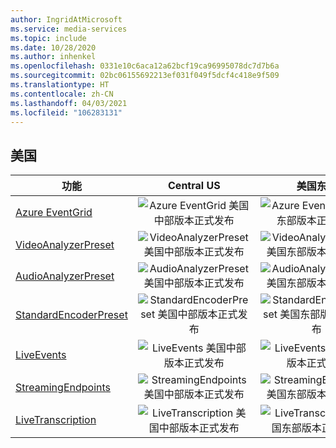 ```yaml
---
author: IngridAtMicrosoft
ms.service: media-services
ms.topic: include
ms.date: 10/28/2020
ms.author: inhenkel
ms.openlocfilehash: 0331e10c6aca12a62bcf19ca96995078dc7d7b6a
ms.sourcegitcommit: 02bc06155692213ef031f049f5dcf4c418e9f509
ms.translationtype: HT
ms.contentlocale: zh-CN
ms.lasthandoff: 04/03/2021
ms.locfileid: "106283131"
---
```

<!--Feature availability in region-->

## <a name="united-states"></a>美国

| 功能 | Central US | 美国东部 | 美国东部 2 | 美国中北部 | 美国中南部 | 美国西部 | 美国西部 2 | 美国中西部|
| --- | :---: | :---: | :---: | :---: | :---: | :---: | :---: | :---: |
| [Azure EventGrid](../monitoring/reacting-to-media-services-events.md) | ![Azure EventGrid 美国中部版本正式发布](../media/azure-clouds-regions/ga.svg) | ![Azure EventGrid 美国东部版本正式发布](../media/azure-clouds-regions/ga.svg) | ![Azure EventGrid 美国东部 2 版本正式发布](../media/azure-clouds-regions/ga.svg) | ![Azure EventGrid 美国中北部版本正式发布](../media/azure-clouds-regions/ga.svg) | ![Azure EventGrid 美国中南部版本正式发布](../media/azure-clouds-regions/ga.svg) | ![Azure EventGrid 美国西部版本正式发布](../media/azure-clouds-regions/ga.svg) | ![Azure EventGrid 美国西部 2 版本正式发布](../media/azure-clouds-regions/ga.svg) |  ![Azure EventGrid 中西部版本正式发布](../media/azure-clouds-regions/ga.svg) |
| [VideoAnalyzerPreset](../analyze-video-audio-files-concept.md) | ![VideoAnalyzerPreset 美国中部版本正式发布](../media/azure-clouds-regions/ga.svg) | ![VideoAnalyzerPreset 美国东部版本正式发布](../media/azure-clouds-regions/ga.svg) | ![VideoAnalyzerPreset 美国东部 2 版本正式发布](../media/azure-clouds-regions/ga.svg) | ![VideoAnalyzerPreset 美国中北部版本正式发布](../media/azure-clouds-regions/ga.svg) | ![VideoAnalyzerPreset 美国中南部版本正式发布](../media/azure-clouds-regions/ga.svg) | ![VideoAnalyzerPreset 美国西部版本正式发布](../media/azure-clouds-regions/ga.svg) | ![VideoAnalyzerPreset 美国西部 2 版本正式发布](../media/azure-clouds-regions/ga.svg) |  ![VideoAnalyzerPreset 中西部版本正式发布](../media/azure-clouds-regions/ga.svg) |
| [AudioAnalyzerPreset](../analyze-video-audio-files-concept.md) | ![AudioAnalyzerPreset 美国中部版本正式发布](../media/azure-clouds-regions/ga.svg) | ![AudioAnalyzerPreset 美国东部版本正式发布](../media/azure-clouds-regions/ga.svg) | ![AudioAnalyzerPreset 美国东部 2 版本正式发布](../media/azure-clouds-regions/ga.svg) | ![AudioAnalyzerPreset 美国中北部版本正式发布](../media/azure-clouds-regions/ga.svg) | ![AudioAnalyzerPreset 美国中南部版本正式发布](../media/azure-clouds-regions/ga.svg) |  ![AudioAnalyzerPreset 美国西部版本正式发布](../media/azure-clouds-regions/ga.svg) | ![AudioAnalyzerPreset 美国西部 2 版本正式发布](../media/azure-clouds-regions/ga.svg) |  ![AudioAnalyzerPreset 中西部版本正式发布](../media/azure-clouds-regions/ga.svg) |
| [StandardEncoderPreset](../encode-concept.md) | ![StandardEncoderPreset 美国中部版本正式发布](../media/azure-clouds-regions/ga.svg) | ![StandardEncoderPreset 美国东部版本正式发布](../media/azure-clouds-regions/ga.svg) | ![StandardEncoderPreset 美国东部 2 版本正式发布](../media/azure-clouds-regions/ga.svg) | ![StandardEncoderPreset 美国中北部版本正式发布](../media/azure-clouds-regions/ga.svg) | ![StandardEncoderPreset 美国中南部版本正式发布](../media/azure-clouds-regions/ga.svg) |  ![StandardEncoderPreset 美国西部版本正式发布](../media/azure-clouds-regions/ga.svg) | ![StandardEncoderPreset 美国西部 2 版本正式发布](../media/azure-clouds-regions/ga.svg) |  ![StandardEncoderPreset 中西部版本正式发布](../media/azure-clouds-regions/ga.svg) |
| [LiveEvents](../stream-live-streaming-concept.md) | ![LiveEvents 美国中部版本正式发布](../media/azure-clouds-regions/ga.svg) | ![LiveEvents 美国东部版本正式发布](../media/azure-clouds-regions/ga.svg) | ![LiveEvents 美国东部 2 版本正式发布](../media/azure-clouds-regions/ga.svg) | ![LiveEvents 美国中北部版本正式发布](../media/azure-clouds-regions/ga.svg) | ![LiveEvents 美国中南部版本正式发布](../media/azure-clouds-regions/ga.svg) |  ![LiveEvents 美国西部版本正式发布](../media/azure-clouds-regions/ga.svg) | ![LiveEvents 美国西部 2 版本正式发布](../media/azure-clouds-regions/ga.svg) |  ![LiveEvents 中西部版本正式发布](../media/azure-clouds-regions/ga.svg) |
| [StreamingEndpoints](../stream-streaming-endpoint-concept.md) | ![StreamingEndpoints 美国中部版本正式发布](../media/azure-clouds-regions/ga.svg) | ![StreamingEndpoints 美国东部版本正式发布](../media/azure-clouds-regions/ga.svg) | ![StreamingEndpoints 美国东部 2 版本正式发布](../media/azure-clouds-regions/ga.svg) | ![StreamingEndpoints 美国中北部版本正式发布](../media/azure-clouds-regions/ga.svg) | ![StreamingEndpoints 美国中南部版本正式发布](../media/azure-clouds-regions/ga.svg) |![StreamingEndpoints 美国西部版本正式发布](../media/azure-clouds-regions/ga.svg) | ![StreamingEndpoints 美国西部 2 版本正式发布](../media/azure-clouds-regions/ga.svg) |  ![StreamingEndpoints 中西部版本正式发布](../media/azure-clouds-regions/ga.svg) |
| [LiveTranscription](../live-event-live-transcription-how-to.md) | ![LiveTranscription 美国中部版本正式发布](../media/azure-clouds-regions/ga.svg) | ![LiveTranscription 美国东部版本正式发布](../media/azure-clouds-regions/ga.svg) | ![LiveTranscription 美国东部 2 版本正式发布](../media/azure-clouds-regions/ga.svg) | ![LiveTranscription 美国中北部版本正式发布](../media/azure-clouds-regions/ga.svg) | ![LiveTranscription 美国中南部版本正式发布](../media/azure-clouds-regions/ga.svg) |![LiveTranscription 美国西部版本正式发布](../media/azure-clouds-regions/ga.svg) | ![LiveTranscription 美国西部 2 版本正式发布](../media/azure-clouds-regions/ga.svg) |  ![LiveTranscription 中西部版本正式发布](../media/azure-clouds-regions/ga.svg) |